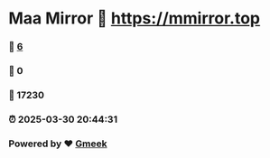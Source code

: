 # Maa Mirror :link: https://mmirror.top 
### :page_facing_up: [6](https://mmirror.top/tag.html) 
### :speech_balloon: 0 
### :hibiscus: 17230 
### :alarm_clock: 2025-03-30 20:44:31 
### Powered by :heart: [Gmeek](https://github.com/Meekdai/Gmeek)
